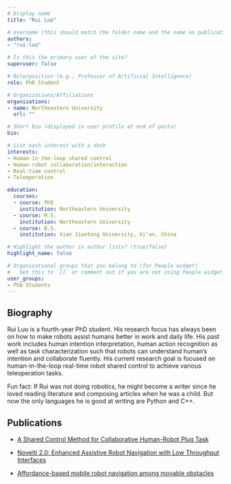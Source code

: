```yaml
---
# Display name
title: "Rui Luo"

# Username (this should match the folder name and the name on publications)
authors:
- "rui-luo"

# Is this the primary user of the site?
superuser: false

# Role/position (e.g., Professor of Artificial Intelligence)
role: PhD Student   

# Organizations/Affiliations
organizations:
- name: Northeastern University
  url: ""

# Short bio (displayed in user profile at end of posts)
bio:

# List each interest with a dash
interests:
- Human-in-the-loop shared control
- Human-robot collaboration/interaction
- Real-time control
- Teleoperation

education:
  courses:
  - course: PhD
    institution: Northeastern University
  - course: M.S.
    institution: Northeastern University
  - course: B.S.
    institution: Xian Jiaotong University, Xi'an, China

# Highlight the author in author lists? (true/false)
highlight_name: false

# Organizational groups that you belong to (for People widget)
#   Set this to `[]` or comment out if you are not using People widget.
user_groups:
- PhD Students
---
```


## Biography

Rui Luo is a fourth-year PhD student. His research focus has always been on how to make robots assist humans better in work and daily life. His past work includes human intention interpretation, human action recognition as well as task characterization such that robots can understand human’s intention and collaborate fluently. His current research goal is focused on human-in-the-loop real-time robot shared control to achieve various teleoperation tasks.  

Fun fact: If Rui was not doing robotics, he might become a writer since he loved reading literature and composing articles when he was a child. But now the only languages he is good at writing are Python and C++.

## Publications

- [A Shared Control Method for Collaborative Human-Robot Plug Task](https://ieeexplore.ieee.org/abstract/document/9492826)

- [Novelti 2.0: Enhanced Assistive Robot Navigation with Low Throughput Interfaces](https://dl.acm.org/doi/abs/10.1145/3453892.3458042)

- [Affordance-based mobile robot navigation among movable obstacles](https://ieeexplore.ieee.org/abstract/document/9341337)
